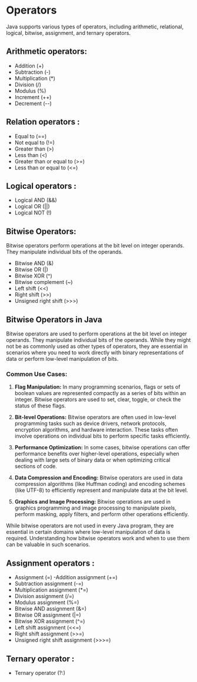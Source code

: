 # Operators
 Java supports various types of operators, including arithmetic, relational, logical, bitwise, assignment, and ternary operators.

 ## Arithmetic operators: 
- Addition (+)
- Subtraction (-)
- Multiplication (*)
- Division (/)
- Modulus (%)
- Increment (++)
- Decrement (--)

## Relation operators :
- Equal to (==)
- Not equal to (!=)
- Greater than (>)
- Less than (<)
- Greater than or equal to (>=)
- Less than or equal to (<=)

## Logical operators :
- Logical AND (&&)
- Logical OR (||)
- Logical NOT (!)

## Bitwise Operators:
Bitwise operators perform operations at the bit level on integer operands. They manipulate individual bits of the operands.
- Bitwise AND (&)
- Bitwise OR (|)
- Bitwise XOR (^)
- Bitwise complement (~)
- Left shift (<<)
- Right shift (>>)
- Unsigned right shift (>>>)

## Bitwise Operators in Java

Bitwise operators are used to perform operations at the bit level on integer operands. They manipulate individual bits of the operands. While they might not be as commonly used as other types of operators, they are essential in scenarios where you need to work directly with binary representations of data or perform low-level manipulation of bits.

### Common Use Cases:

1. **Flag Manipulation:** In many programming scenarios, flags or sets of boolean values are represented compactly as a series of bits within an integer. Bitwise operators are used to set, clear, toggle, or check the status of these flags.

2. **Bit-level Operations:** Bitwise operators are often used in low-level programming tasks such as device drivers, network protocols, encryption algorithms, and hardware interaction. These tasks often involve operations on individual bits to perform specific tasks efficiently.

3. **Performance Optimization:** In some cases, bitwise operations can offer performance benefits over higher-level operations, especially when dealing with large sets of binary data or when optimizing critical sections of code.

4. **Data Compression and Encoding:** Bitwise operators are used in data compression algorithms (like Huffman coding) and encoding schemes (like UTF-8) to efficiently represent and manipulate data at the bit level.

5. **Graphics and Image Processing:** Bitwise operations are used in graphics programming and image processing to manipulate pixels, perform masking, apply filters, and perform other operations efficiently.

While bitwise operators are not used in every Java program, they are essential in certain domains where low-level manipulation of data is required. Understanding how bitwise operators work and when to use them can be valuable in such scenarios.


## Assignment operators :
- Assignment (=)
-Addition assignment (+=)
- Subtraction assignment (-=)
- Multiplication assignment (*=)
- Division assignment (/=)
- Modulus assignment (%=)
- Bitwise AND assignment (&=)
- Bitwise OR assignment (|=)
- Bitwise XOR assignment (^=)
- Left shift assignment (<<=)
- Right shift assignment (>>=)
- Unsigned right shift assignment (>>>=)

## Ternary operator : 
- Ternary operator (?:)
